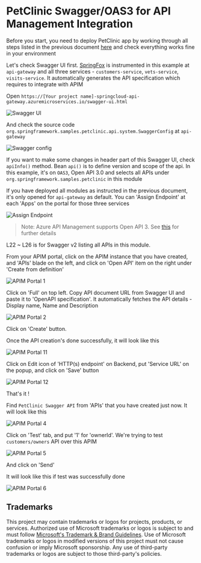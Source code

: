 # PetClinic Swagger/OAS3 for API Management Integration

Before you start, you need to deploy PetClinic app by working through all steps listed in the previous document [here](../README.md) and check everything works fine in your environment

Let's check Swagger UI first. [SpringFox](https://springfox.github.io/springfox/) is instrumented in this example at `api-gateway` and all three services - `customers-service`, `vets-service`, `visits-service`. It automatically generates the API specification which requires to integrate with APIM

Open `https://[Your project name]-springcloud-api-gateway.azuremicroservices.io/swagger-ui.html` 

![Swagger UI](../media/oas-swagger-ui.png)

And check the source code `org.springframework.samples.petclinic.api.system.SwaggerConfig` at `api-gateway`

![Swagger config](../media/oas-swagger-config.png)

If you want to make some changes in header part of this Swagger UI, check `apiInfo()` method. Bean `api()` is to define version and scope of the api. In this example, it's on `OAS3`, Open API 3.0 and selects all APIs under `org.springframework.samples.petclinic` in this module

If you have deployed all modules as instructed in the previous document, it's only opened for `api-gateway` as default. You can 'Assign Endpoint' at each 'Apps' on the portal for those three services

![Assign Endpoint](../media/oas-assign.png)

> Note: Azure API Management supports Open API 3. See [this](https://azure.microsoft.com/ko-kr/blog/announcing-the-preview-of-openapi-specification-v3-support-in-azure-api-management/) for further details

L22 ~ L26 is for Swagger v2 listing all APIs in this module.

From your APIM portal, click on the APIM instance that you have created, and 'APIs' blade on the left, and click on 'Open API' item on the right under 'Create from definition'

![APIM Portal 1](../media/oas-apim1.png)

Click on 'Full' on top left. Copy API document URL from Swagger UI and paste it to 'OpenAPI specification'. It automatically fetches the API details - Display name, Name and Description

![APIM Portal 2](../media/oas-apim2.png)

<!--
Put your 'API URL Suffix' for example `https://[Your project name]-springcloud-api-gateway.azuremicroservices.io` 

![APIM Portal 3](../media/oas-apim3.png)
-->

Click on 'Create' button. 

Once the API creation's done successfully, it will look like this

![APIM Portal 11](../media/oas-apim11.png)

Click on Edit icon of 'HTTP(s) endpoint' on Backend, put 'Service URL' on the popup, and click on 'Save' button

![APIM Portal 12](../media/oas-apim12.png)

That's it !

Find `PetClinic Swagger API` from 'APIs' that you have created just now. It will look like this

![APIM Portal 4](../media/oas-apim4.png)

Click on 'Test' tab, and put '1' for 'ownerId'. We're trying to test `customers/owners` API over this APIM

![APIM Portal 5](../media/oas-apim5.png)

And click on 'Send'

It will look like this if test was successfully done

![APIM Portal 6](../media/oas-apim6.png)






## Trademarks

This project may contain trademarks or logos for projects, products, or services. Authorized use of Microsoft trademarks or logos is subject to and must follow [Microsoft's Trademark & Brand Guidelines](https://www.microsoft.com/en-us/legal/intellectualproperty/trademarks/usage/general). Use of Microsoft trademarks or logos in modified versions of this project must not cause confusion or imply Microsoft sponsorship. Any use of third-party trademarks or logos are subject to those third-party's policies.